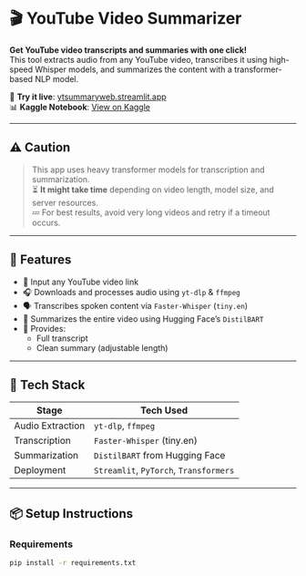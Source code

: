 # 🎬 YouTube Video Summarizer

**Get YouTube video transcripts and summaries with one click!**  
This tool extracts audio from any YouTube video, transcribes it using high-speed Whisper models, and summarizes the content with a transformer-based NLP model.

🔗 **Try it live**: [ytsummaryweb.streamlit.app](https://ytsummaryweb.streamlit.app) <br />
📊 **Kaggle Notebook**: [View on Kaggle](https://www.kaggle.com/code/rishabh2007/youtube-transcript-summarizer-with-distilbert)

---

## ⚠️ Caution

> This app uses heavy transformer models for transcription and summarization.  
> ⏳ **It might take time** depending on video length, model size, and server resources.  
> 💤 For best results, avoid very long videos and retry if a timeout occurs.

---

## 🚀 Features

- 🔗 Input any YouTube video link
- 🎧 Downloads and processes audio using `yt-dlp` & `ffmpeg`
- 🗣️ Transcribes spoken content via `Faster-Whisper` (`tiny.en`)
- 🧠 Summarizes the entire video using Hugging Face’s `DistilBART`
- 📄 Provides:
  - Full transcript  
  - Clean summary (adjustable length)

---

## 🧪 Tech Stack

| Stage              | Tech Used                        |
|--------------------|----------------------------------|
| Audio Extraction   | `yt-dlp`, `ffmpeg`               |
| Transcription      | `Faster-Whisper` (tiny.en)       |
| Summarization      | `DistilBART` from Hugging Face   |
| Deployment         | `Streamlit`, `PyTorch`, `Transformers` |

---

## 📦 Setup Instructions

### Requirements

```bash
pip install -r requirements.txt
